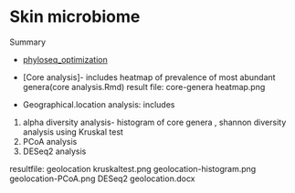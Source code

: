 # Skin microbiome



Summary
* [phyloseq_optimization](phyloseq_optimization.md)


* [Core analysis]- includes heatmap of prevalence of most abundant genera(core analysis.Rmd)
result file: core-genera heatmap.png

* Geographical.location analysis: includes
1) alpha diversity analysis- histogram of core genera , shannon diversity analysis using Kruskal test
2) PCoA analysis
3) DESeq2 analysis 

resultfile: geolocation kruskaltest.png
            geolocation-histogram.png
            geolocation-PCoA.png
            DESeq2 geolocation.docx
            

